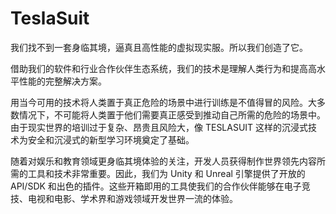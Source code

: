 # TeslaSuit

我们找不到一套身临其境，逼真且高性能的虚拟现实服。所以我们创造了它。

借助我们的软件和行业合作伙伴生态系统，我们的技术是理解人类行为和提高高水平性能的完整解决方案。

用当今可用的技术将人类置于真正危险的场景中进行训练是不值得冒的风险。大多数情况下，不可能将人类置于他们需要真正感受到推动自己所需的危险的场景中。由于现实世界的培训过于复杂、昂贵且风险大，像 TESLASUIT 这样的沉浸式技术为安全和沉浸式的新型学习环境奠定了基础。

随着对娱乐和教育领域更身临其境体验的关注，开发人员获得制作世界领先内容所需的工具和技术非常重要。因此，我们为 Unity 和 Unreal 引擎提供了开放的 API/SDK 和出色的插件。这些开箱即用的工具使我们的合作伙伴能够在电子竞技、电视和电影、学术界和游戏领域开发世界一流的体验。
